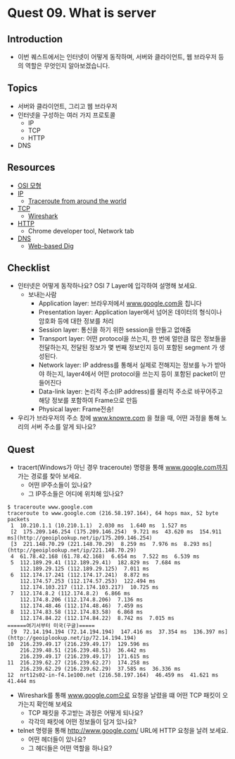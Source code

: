 # Quest 09. What is server


## Introduction
* 이번 퀘스트에서는 인터넷이 어떻게 동작하며, 서버와 클라이언트, 웹 브라우저 등의 역할은 무엇인지 알아보겠습니다.

## Topics
* 서버와 클라이언트, 그리고 웹 브라우저
* 인터넷을 구성하는 여러 가지 프로토콜
  * IP
  * TCP
  * HTTP
* DNS

## Resources
* [OSI 모형](https://ko.wikipedia.org/wiki/OSI_%EB%AA%A8%ED%98%95)
* [IP](https://ko.wikipedia.org/wiki/%EC%9D%B8%ED%84%B0%EB%84%B7_%ED%94%84%EB%A1%9C%ED%86%A0%EC%BD%9C)
  * [Traceroute from around the world](http://tracert.com/traceroute)
* [TCP](https://ko.wikipedia.org/wiki/%EC%A0%84%EC%86%A1_%EC%A0%9C%EC%96%B4_%ED%94%84%EB%A1%9C%ED%86%A0%EC%BD%9C)
  * [Wireshark](https://www.wireshark.org/download.html)
* [HTTP](https://ko.wikipedia.org/wiki/HTTP)
  * Chrome developer tool, Network tab
* [DNS](https://ko.wikipedia.org/wiki/%EB%8F%84%EB%A9%94%EC%9D%B8_%EB%84%A4%EC%9E%84_%EC%8B%9C%EC%8A%A4%ED%85%9C)
  * [Web-based Dig](http://networking.ringofsaturn.com/Tools/dig.php)

## Checklist
* 인터넷은 어떻게 동작하나요? OSI 7 Layer에 입각하여 설명해 보세요.
  * 보내는사람
    * Application layer: 브라우저에서 www.google.com을 칩니다
    * Presentation layer: Application layer에서 넘어온 데이터의 형식이나 암호화 등에 대한 정보를 처리
    * Session layer: 통신을 하기 위한 session을 만들고 없애줌
    * Transport layer: 어떤 protocol을 쓰는지, 한 번에 얼만큼 많은 정보들을 전달하는지, 전달된 정보가 몇 번째 정보인지 등이 포함된 segment 가 생성된다.
    * Network layer: IP address를 통해서 실제로 전해지는 정보를 누가 받아야 하는지, layer4에서 어떤 protocol을 쓰는지 등이 포함된 packet이 만들어진다
    * Data-link layer: 논리적 주소(IP address)를 물리적 주소로 바꾸어주고 해당 정보를 포함하여 Frame으로 만듬
    * Physical layer: Frame전송!
* 우리가 브라우저의 주소 창에 www.knowre.com 을 쳤을 때, 어떤 과정을 통해 노리의 서버 주소를 알게 되나요?

## Quest
* tracert(Windows가 아닌 경우 traceroute) 명령을 통해 www.google.com까지 가는 경로를 찾아 보세요.
  * 어떤 IP주소들이 있나요?
  * 그 IP주소들은 어디에 위치해 있나요?
~~~~
$ traceroute www.google.com
traceroute to www.google.com (216.58.197.164), 64 hops max, 52 byte packets
 1  10.210.1.1 (10.210.1.1)  2.030 ms  1.640 ms  1.527 ms
 [2  175.209.146.254 (175.209.146.254)  9.721 ms  43.620 ms  154.911 ms](http://geoiplookup.net/ip/175.209.146.254)
 [3  221.148.70.29 (221.148.70.29)  8.259 ms  7.976 ms  8.293 ms](http://geoiplookup.net/ip/221.148.70.29)
 4  61.78.42.168 (61.78.42.168)  6.654 ms  7.522 ms  6.539 ms
 5  112.189.29.41 (112.189.29.41)  182.829 ms  7.684 ms
    112.189.29.125 (112.189.29.125)  7.011 ms
 6  112.174.17.241 (112.174.17.241)  8.872 ms
    112.174.57.253 (112.174.57.253)  122.494 ms
    112.174.103.217 (112.174.103.217)  10.725 ms
 7  112.174.8.2 (112.174.8.2)  6.866 ms
    112.174.8.206 (112.174.8.206)  7.136 ms
    112.174.48.46 (112.174.48.46)  7.459 ms
 8  112.174.83.58 (112.174.83.58)  6.868 ms
    112.174.84.22 (112.174.84.22)  8.742 ms  7.015 ms
======여기서부터 미국(구글)=====
 [9  72.14.194.194 (72.14.194.194)  147.416 ms  37.354 ms  136.397 ms](http://geoiplookup.net/ip/72.14.194.194)
10  216.239.49.17 (216.239.49.17)  129.596 ms
    216.239.48.51 (216.239.48.51)  36.442 ms
    216.239.49.17 (216.239.49.17)  171.615 ms
11  216.239.62.27 (216.239.62.27)  174.258 ms
    216.239.62.29 (216.239.62.29)  37.585 ms  36.336 ms
12  nrt12s02-in-f4.1e100.net (216.58.197.164)  46.459 ms  41.621 ms  41.444 ms
~~~~

* Wireshark를 통해 www.google.com으로 요청을 날렸을 떄 어떤 TCP 패킷이 오가는지 확인해 보세요
  * TCP 패킷을 주고받는 과정은 어떻게 되나요?
  * 각각의 패킷에 어떤 정보들이 담겨 있나요?
* telnet 명령을 통해 http://www.google.com/ URL에 HTTP 요청을 날려 보세요.
  * 어떤 헤더들이 있나요?
  * 그 헤더들은 어떤 역할을 하나요?
